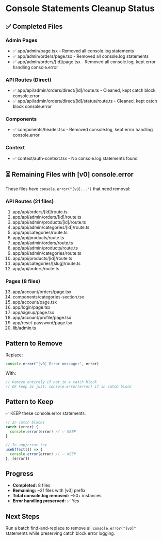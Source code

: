 # Console Statements Cleanup Status

## ✅ Completed Files

### Admin Pages
- ✅ app/admin/page.tsx - Removed all console.log statements
- ✅ app/admin/orders/page.tsx - Removed all console.log statements  
- ✅ app/admin/orders/[id]/page.tsx - Removed all console.log, kept error handling console.error

### API Routes (Direct)
- ✅ app/api/admin/orders/direct/[id]/route.ts - Cleaned, kept catch block console.error
- ✅ app/api/admin/orders/direct/[id]/status/route.ts - Cleaned, kept catch block console.error

### Components
- ✅ components/header.tsx - Removed console.log, kept error handling console.error

### Context
- ✅ context/auth-context.tsx - No console.log statements found

## ⏳ Remaining Files with [v0] console.error

These files have `console.error("[v0]...")` that need removal:

### API Routes (21 files)
1. app/api/orders/[id]/route.ts
2. app/api/admin/orders/[id]/route.ts
3. app/api/admin/products/[id]/route.ts
4. app/api/admin/categories/[id]/route.ts
5. app/api/categories/route.ts
6. app/api/products/route.ts
7. app/api/admin/orders/route.ts
8. app/api/admin/products/route.ts
9. app/api/admin/categories/route.ts
10. app/api/products/[id]/route.ts
11. app/api/categories/[slug]/route.ts
12. app/api/orders/route.ts

### Pages (8 files)
13. app/account/orders/page.tsx
14. components/categories-section.tsx
15. app/account/page.tsx
16. app/login/page.tsx
17. app/signup/page.tsx
18. app/account/profile/page.tsx
19. app/reset-password/page.tsx
20. lib/admin.ts

## Pattern to Remove

Replace:
```typescript
console.error("[v0] Error message:", error)
```

With:
```typescript
// Remove entirely if not in a catch block
// OR keep as just: console.error(error) if in catch block
```

## Pattern to Keep

✅ KEEP these console.error statements:
```typescript
// In catch blocks
catch (error) {
  console.error(error) // ✅ KEEP
}

// In app/error.tsx
useEffect(() => {
  console.error(error) // ✅ KEEP
}, [error])
```

## Progress

- **Completed:** 8 files
- **Remaining:** ~21 files with [v0] prefix
- **Total console.log removed:** ~50+ instances
- **Error handling preserved:** ✅ Yes

## Next Steps

Run a batch find-and-replace to remove all `console.error("[v0]"` statements while preserving catch block error logging.

